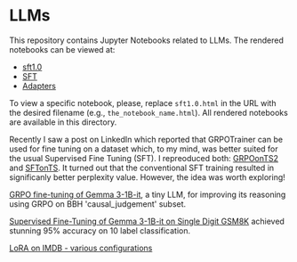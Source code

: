 # LLMs

This repository contains Jupyter Notebooks related to LLMs.  The rendered notebooks can be viewed at:

* [sft1.0](https://lzrdgreen.github.io/LLMs/sft1.0.html)
* [SFT](https://lzrdgreen.github.io/LLMs/SFT.html)
* [Adapters](https://lzrdgreen.github.io/LLMs/adapters.html)

To view a specific notebook, please, replace `sft1.0.html` in the URL with the desired filename (e.g., `the_notebook_name.html`).  All rendered notebooks are available in this directory.

Recently I saw a post on LinkedIn which reported that GRPOTrainer can be used for fine tuning on a dataset which, to my mind, was better suited for the usual Supervised Fine Tuning (SFT). I repreoduced 
both: [GRPOonTS2](https://lzrdgreen.github.io/LLMs/GRPOonTS2.html) and [SFTonTS](https://lzrdgreen.github.io/LLMs/SFTonTS.html). It turned out that the conventional SFT training resulted in significanly better perplexity value. However, the idea was worth exploring!

[GRPO fine-tuning of Gemma 3-1B-it](https://lzrdgreen.github.io/LLMs/GRPO_Gemma-3-1B.html), a tiny LLM, for improving its reasoning using GRPO on BBH 'causal_judgement' subset.

[Supervised Fine-Tuning of Gemma 3-1B-it on Single Digit GSM8K](https://lzrdgreen.github.io/LLMs/Gemma3-1B-SFT-on-SinlgeDigit-GSM8K.html) achieved stunning 95% accuracy on 10 label classification.

[LoRA on IMDB - various configurations](https://lzrdgreen.github.io/LLMs/LoRAonIMDB.html)

